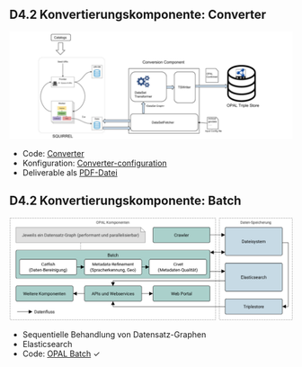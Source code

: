 ## D4.2 Konvertierungskomponente: Converter

![](../Medien/AP4.2-Converter.png)

- Code: [Converter](https://github.com/projekt-opal/converter)
- Konfiguration: [Converter-configuration](https://github.com/projekt-opal/converter-configuration)
- Deliverable als [PDF-Datei](https://hobbitdata.informatik.uni-leipzig.de/OPAL/Deliverables/OPAL_D4.2_Conversion_component.pdf)

## D4.2 Konvertierungskomponente: Batch

![](../Medien/AP1.3-Batch.png)

- Sequentielle Behandlung von Datensatz-Graphen
- Elasticsearch
- Code: [OPAL Batch](https://github.com/projekt-opal/batch) ✓

